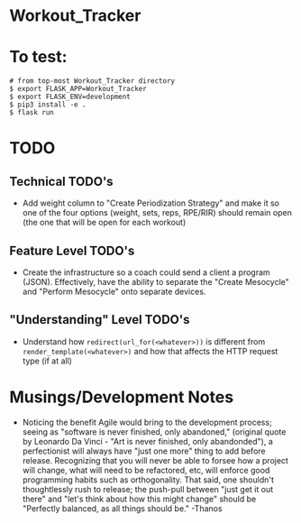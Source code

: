 # Workout\_Tracker

# To test:

```
# from top-most Workout_Tracker directory
$ export FLASK_APP=Workout_Tracker
$ export FLASK_ENV=development
$ pip3 install -e .
$ flask run

```

# TODO

## Technical TODO's

* Add weight column to "Create Periodization Strategy" and make it so one of the
four options (weight, sets, reps, RPE/RIR) should remain open (the one that will
be open for each workout)

## Feature Level TODO's

* Create the infrastructure so a coach could send a client a program (JSON).
Effectively, have the ability to separate the "Create Mesocycle" and "Perform
Mesocycle" onto separate devices.

## "Understanding" Level TODO's

* Understand how `redirect(url_for(<whatever>))` is different from
`render_template(<whatever>)` and how that affects the HTTP request type
(if at all)


# Musings/Development Notes

* Noticing the benefit Agile would bring to the development process;
seeing as "software is never finished, only abandoned," (original quote by
Leonardo Da Vinci - "Art is never finished, only abandonded"), a perfectionist
will always have "just one more" thing to add before release. Recognizing that
you will never be able to forsee how a project will change, what will need to be
refactored, etc, will enforce good programming habits such as orthogonality. That
said, one shouldn't thoughtlessly rush to release; the push-pull between "just
get it out there" and "let's think about how this might change" should be
"Perfectly balanced, as all things should be." -Thanos

